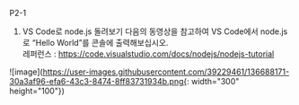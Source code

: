 P2-1
1. VS Code로 node.js 돌려보기
다음의 동영상을 참고하여 VS Code에서 node.js로 “Hello World”를 콘솔에 출력해보십시오.  
레퍼런스 : https://code.visualstudio.com/docs/nodejs/nodejs-tutorial

![image](https://user-images.githubusercontent.com/39229461/136688171-30a3af96-efa6-43c3-8474-8ff83731934b.png{: width="300" height="100"})
